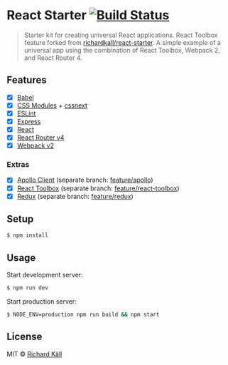 # React Starter [![Build Status](https://travis-ci.org/richardkall/react-starter.svg?branch=master)](https://travis-ci.org/richardkall/react-starter)

> Starter kit for creating universal React applications. React Toolbox feature forked from [richardkall/react-starter](https://github.com/richardkall/react-starter). A simple example of a universal app using the combination of React Toolbox, Webpack 2, and React Router 4.

## Features

- [x] [Babel](https://babeljs.io/)
- [x] [CSS Modules](https://github.com/css-modules/css-modules) + [cssnext](http://cssnext.io/)
- [x] [ESLint](http://eslint.org/)
- [x] [Express](http://expressjs.com/)
- [x] [React](http://facebook.github.io/react/)
- [x] [React Router v4](https://github.com/reactjs/react-router)
- [x] [Webpack v2](https://webpack.github.io)

### Extras
- [x] [Apollo Client](http://dev.apollodata.com/) (separate branch: [feature/apollo](https://github.com/richardkall/react-starter/tree/feature/apollo))
- [x] [React Toolbox](http://react-toolbox.com/) (separate branch: [feature/react-toolbox](https://github.com/adamhenson/react-starter/tree/feature/react-toolbox))
- [x] [Redux](http://redux.js.org/) (separate branch: [feature/redux](https://github.com/richardkall/react-starter/tree/feature/redux))

## Setup

```bash
$ npm install
```

## Usage

Start development server:

```bash
$ npm run dev
```

Start production server:

```bash
$ NODE_ENV=production npm run build && npm start
```

## License

MIT © [Richard Käll](https://richardkall.se)
